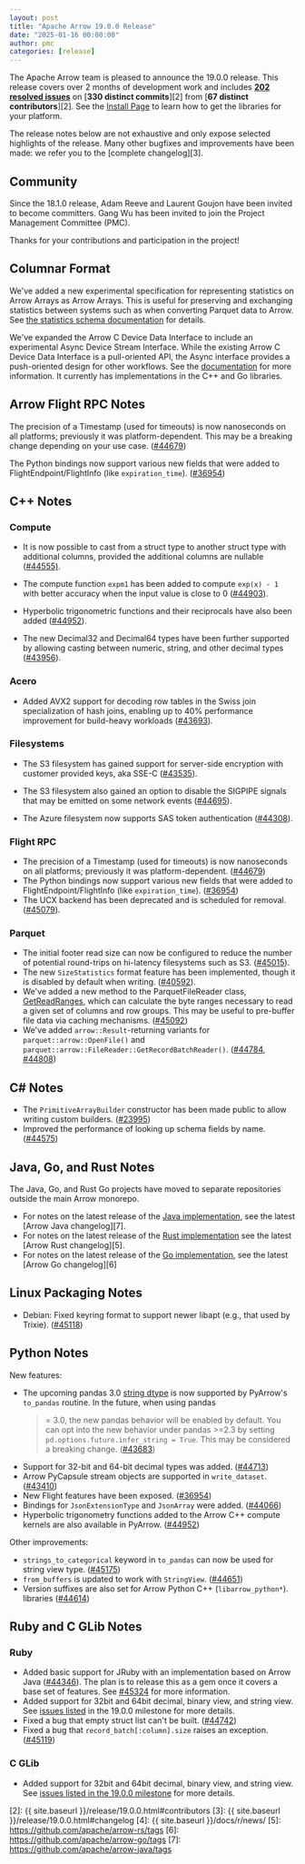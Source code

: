 ```yaml
---
layout: post
title: "Apache Arrow 19.0.0 Release"
date: "2025-01-16 00:00:00"
author: pmc
categories: [release]
---
```

<!--
{% comment %}
Licensed to the Apache Software Foundation (ASF) under one or more
contributor license agreements.  See the NOTICE file distributed with
this work for additional information regarding copyright ownership.
The ASF licenses this file to you under the Apache License, Version 2.0
(the "License"); you may not use this file except in compliance with
the License.  You may obtain a copy of the License at

http://www.apache.org/licenses/LICENSE-2.0

Unless required by applicable law or agreed to in writing, software
distributed under the License is distributed on an "AS IS" BASIS,
WITHOUT WARRANTIES OR CONDITIONS OF ANY KIND, either express or implied.
See the License for the specific language governing permissions and
limitations under the License.
{% endcomment %}
-->

The Apache Arrow team is pleased to announce the 19.0.0 release. This release
covers over 2 months of development work and includes [**202 resolved
issues**][1] on [**330 distinct commits**][2] from [**67 distinct
contributors**][2]. See the [Install Page](https://arrow.apache.org/install/) to
learn how to get the libraries for your platform.

The release notes below are not exhaustive and only expose selected highlights
of the release. Many other bugfixes and improvements have been made: we refer
you to the [complete changelog][3].

## Community

Since the 18.1.0 release, Adam Reeve and Laurent Goujon have been invited to
become committers. Gang Wu has been invited to join the Project Management
Committee (PMC).

Thanks for your contributions and participation in the project!

## Columnar Format

We've added a new experimental specification for representing statistics on
Arrow Arrays as Arrow Arrays. This is useful for preserving and exchanging
statistics between systems such as when converting Parquet data to Arrow. See
[the statistics schema
documentation](https://arrow.apache.org/docs/format/StatisticsSchema.html) for
details.

We've expanded the Arrow C Device Data Interface to include an experimental
Async Device Stream Interface. While the existing Arrow C Device Data Interface
is a pull-oriented API, the Async interface provides a push-oriented design for
other workflows. See the
[documentation](https://arrow.apache.org/docs/format/CDeviceDataInterface.html#async-device-stream-interface)
for more information. It currently has implementations in the C++ and Go
libraries.

## Arrow Flight RPC Notes

The precision of a Timestamp (used for timeouts) is now nanoseconds on all
platforms; previously it was platform-dependent. This may be a breaking change
depending on your use case.
([#44679](https://github.com/apache/arrow/issues/44679))

The Python bindings now support various new fields that were added to
FlightEndpoint/FlightInfo (like `expiration_time`).
([#36954](https://github.com/apache/arrow/issues/36954))

## C++ Notes

### Compute

- It is now possible to cast from a struct type to another struct type with
additional columns, provided the additional columns are nullable
([#44555)](https://github.com/apache/arrow/issues/44555).

- The compute function `expm1` has been added to compute `exp(x) - 1` with better
accuracy when the input value is close to 0
([#44903](https://github.com/apache/arrow/issues/44903)).
- Hyperbolic trigonometric functions and their reciprocals have also been added
([#44952](https://github.com/apache/arrow/issues/44952)).
- The new Decimal32 and Decimal64 types have been further supported by allowing
casting between numeric, string, and other decimal types
([#43956](https://github.com/apache/arrow/issues/43956)).

### Acero

- Added AVX2 support for decoding row tables in the Swiss join specialization of
hash joins, enabling up to 40% performance improvement for build-heavy workloads
([#43693](https://github.com/apache/arrow/issues/43693)).

### Filesystems

- The S3 filesystem has gained support for server-side encryption with customer
provided keys, aka SSE-C
([#43535](https://github.com/apache/arrow/issues/43535)).

- The S3 filesystem also gained an option to disable the SIGPIPE signals that may
be emitted on some network events
([#44695](https://github.com/apache/arrow/issues/44695)).

- The Azure filesystem now supports SAS token authentication
([#44308](https://github.com/apache/arrow/issues/44308)).

### Flight RPC

- The precision of a Timestamp (used for timeouts) is now nanoseconds on all
  platforms; previously it was platform-dependent.
  ([#44679](https://github.com/apache/arrow/issues/44679))
- The Python bindings now support various new fields that were added to
  FlightEndpoint/FlightInfo (like `expiration_time`).
  ([#36954](https://github.com/apache/arrow/issues/36954))
- The UCX backend has been deprecated and is scheduled for removal.
  ([#45079](https://github.com/apache/arrow/issues/45079)).

### Parquet

- The initial footer read size can now be configured to reduce the number of
potential round-trips on hi-latency filesystems such as S3. ([#45015](https://github.com/apache/arrow/issues/45015)).
- The new `SizeStatistics` format feature has been implemented, though it is
disabled by default when writing. ([#40592](https://github.com/apache/arrow/issues/40592)).
- We've added a new method to the ParquetFileReader class,
[GetReadRanges](https://arrow.apache.org/docs/cpp/api/formats.html#_CPPv4N7parquet17ParquetFileReader13GetReadRangesERKNSt6vectorIiEERKNSt6vectorIiEE7int64_t7int64_t),
which can calculate the byte ranges necessary to read a given set of columns and
row groups. This may be useful to pre-buffer file data via caching mechanisms.
([#45092](https://github.com/apache/arrow/issues/45092))
- We've added `arrow::Result`-returning variants for `parquet::arrow::OpenFile()`
and `parquet::arrow::FileReader::GetRecordBatchReader()`.
([#44784](https://github.com/apache/arrow/issues/44784),
[#44808](https://github.com/apache/arrow/issues/44808))

## C# Notes

- The `PrimitiveArrayBuilder` constructor has been made public to allow writing
  custom builders. ([#23995](https://github.com/apache/arrow/issues/23995))
- Improved the performance of looking up schema fields by name.
  ([#44575](https://github.com/apache/arrow/issues/44575))

## Java, Go, and Rust Notes

The Java, Go, and Rust Go projects have moved to separate repositories outside
the main Arrow monorepo.

- For notes on the latest release of the [Java implementation](https://github.com/apache/arrow-java), see the
latest [Arrow Java changelog][7].
- For notes on the latest release of the [Rust implementation](https://github.com/apache/arrow-rs) see the latest [Arrow Rust changelog][5].
- For notes on the
latest release of the [Go implementation](https://github.com/apache/arrow-go), see the latest [Arrow Go changelog][6]

## Linux Packaging Notes

- Debian: Fixed keyring format to support newer libapt (e.g., that used by
  Trixie). ([#45118](https://github.com/apache/arrow/issues/45118))

## Python Notes

New features:

- The upcoming pandas 3.0 [string
  dtype](https://pandas.pydata.org/pdeps/0014-string-dtype.html) is now
  supported by PyArrow's `to_pandas` routine. In the future, when using pandas
  >= 3.0, the new pandas behavior will be enabled by default. You can opt into
  the new behavior under pandas >=2.3 by setting `pd.options.future.infer_string
  = True`. This may be considered a breaking change.
  ([#43683](https://github.com/apache/arrow/issues/43683))
- Support for 32-bit and 64-bit decimal types was added.
  ([#44713](https://github.com/apache/arrow/issues/44713))
- Arrow PyCapsule stream objects are supported in `write_dataset`.
  ([#43410](https://github.com/apache/arrow/issues/43410))
- New Flight features have been exposed.
  ([#36954](https://github.com/apache/arrow/issues/36954))
- Bindings for `JsonExtensionType` and `JsonArray` were added.
  ([#44066](https://github.com/apache/arrow/issues/44066))
- Hyperbolic trigonometry functions added to the Arrow C++ compute kernels are
  also available in PyArrow.
  ([#44952](https://github.com/apache/arrow/issues/44952))

Other improvements:

- `strings_to_categorical` keyword in `to_pandas` can now be used for string
  view type. ([#45175](https://github.com/apache/arrow/issues/45175))
- `from_buffers` is updated to work with `StringView`.
  ([#44651](https://github.com/apache/arrow/issues/44651))
- Version suffixes are also set for Arrow Python C++ (`libarrow_python*`).
  libraries ([#44614](https://github.com/apache/arrow/issues/44614))

## Ruby and C GLib Notes

### Ruby

- Added basic support for JRuby with an implementation based on Arrow Java
  ([#44346](https://github.com/apache/arrow/pull/44346)). The plan is to release
  this as a gem once it covers a base set of features. See
  [#45324](https://github.com/apache/arrow/issues/45324) for more information.
- Added support for 32bit and 64bit decimal, binary view, and string view. See
  [issues
  listed](https://github.com/apache/arrow/issues?q=is%3Aclosed%20milestone%3A19.0.0%20label%3A%22Component%3A%20GLib%22)
  in the 19.0.0 milestone for more details.
- Fixed a bug that empty struct list can't be built.
  ([#44742](https://github.com/apache/arrow/issues/44742))
- Fixed a bug that `record_batch[:column].size` raises an exception.
  ([#45119](https://github.com/apache/arrow/issues/45119))

### C GLib

- Added support for 32bit and 64bit decimal, binary view, and string view. See
  [issues
  listed in the 19.0.0 milestone](https://github.com/apache/arrow/issues?q=is%3Aclosed%20milestone%3A19.0.0%20label%3A%22Component%3A%20GLib%22)
  for more details.


[1]: https://github.com/apache/arrow/milestone/66?closed=1
[2]: {{ site.baseurl }}/release/19.0.0.html#contributors
[3]: {{ site.baseurl }}/release/19.0.0.html#changelog
[4]: {{ site.baseurl }}/docs/r/news/
[5]: https://github.com/apache/arrow-rs/tags
[6]: https://github.com/apache/arrow-go/tags
[7]: https://github.com/apache/arrow-java/tags
